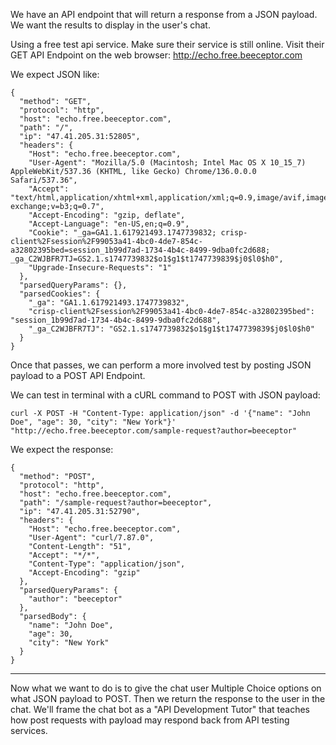 We have an API endpoint that will return a response from a JSON payload. We want the results to display in the user's chat.

Using a free test api service. Make sure their service is still online. Visit their GET API Endpoint on the web browser:
http://echo.free.beeceptor.com

We expect JSON like:
```
{
  "method": "GET",
  "protocol": "http",
  "host": "echo.free.beeceptor.com",
  "path": "/",
  "ip": "47.41.205.31:52805",
  "headers": {
    "Host": "echo.free.beeceptor.com",
    "User-Agent": "Mozilla/5.0 (Macintosh; Intel Mac OS X 10_15_7) AppleWebKit/537.36 (KHTML, like Gecko) Chrome/136.0.0.0 Safari/537.36",
    "Accept": "text/html,application/xhtml+xml,application/xml;q=0.9,image/avif,image/webp,image/apng,*/*;q=0.8,application/signed-exchange;v=b3;q=0.7",
    "Accept-Encoding": "gzip, deflate",
    "Accept-Language": "en-US,en;q=0.9",
    "Cookie": "_ga=GA1.1.617921493.1747739832; crisp-client%2Fsession%2F99053a41-4bc0-4de7-854c-a32802395bed=session_1b99d7ad-1734-4b4c-8499-9dba0fc2d688; _ga_C2WJBFR7TJ=GS2.1.s1747739832$o1$g1$t1747739839$j0$l0$h0",
    "Upgrade-Insecure-Requests": "1"
  },
  "parsedQueryParams": {},
  "parsedCookies": {
    "_ga": "GA1.1.617921493.1747739832",
    "crisp-client%2Fsession%2F99053a41-4bc0-4de7-854c-a32802395bed": "session_1b99d7ad-1734-4b4c-8499-9dba0fc2d688",
    "_ga_C2WJBFR7TJ": "GS2.1.s1747739832$o1$g1$t1747739839$j0$l0$h0"
  }
}
```

Once that passes, we can perform a more involved test by posting JSON payload to a POST API Endpoint.

We can test in terminal with a cURL command to POST with JSON payload:
```
curl -X POST -H "Content-Type: application/json" -d '{"name": "John Doe", "age": 30, "city": "New York"}' "http://echo.free.beeceptor.com/sample-request?author=beeceptor"
```

We expect the response:
```
{
  "method": "POST",
  "protocol": "http",
  "host": "echo.free.beeceptor.com",
  "path": "/sample-request?author=beeceptor",
  "ip": "47.41.205.31:52790",
  "headers": {
    "Host": "echo.free.beeceptor.com",
    "User-Agent": "curl/7.87.0",
    "Content-Length": "51",
    "Accept": "*/*",
    "Content-Type": "application/json",
    "Accept-Encoding": "gzip"
  },
  "parsedQueryParams": {
    "author": "beeceptor"
  },
  "parsedBody": {
    "name": "John Doe",
    "age": 30,
    "city": "New York"
  }
}
```

---

Now what we want to do is to give the chat user Multiple Choice options on what JSON payload to POST. Then we return the response to the user in the chat. We'll frame the chat bot as a "API Development Tutor" that teaches how post requests with payload may respond back from API testing services.

